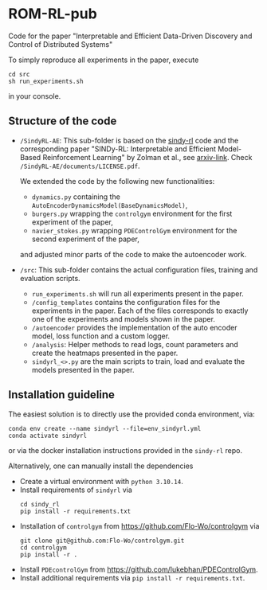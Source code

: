 # ROM-RL-pub
Code for the paper "Interpretable and Efficient Data-Driven Discovery and Control of Distributed Systems"

To simply reproduce all experiments in the paper, execute
```shell
cd src
sh run_experiments.sh
```
in your console.

## Structure of the code

- ``/SindyRL-AE``: This sub-folder is based on the [sindy-rl](https://github.com/nzolman/sindy-rl) code
    and the corresponding paper "SINDy-RL: Interpretable and Efficient
    Model-Based Reinforcement Learning" by Zolman et al., see [arxiv-link](https://arxiv.org/abs/2403.09110).
    Check ``/SindyRL-AE/documents/LICENSE.pdf``.

    We extended the code by the following new functionalities:

    - ``dynamics.py`` containing the ``AutoEncoderDynamicsModel(BaseDynamicsModel)``,
    - ``burgers.py`` wrapping the ``controlgym`` environment for the first experiment of the paper,
    - ``navier_stokes.py`` wrapping ``PDEControlGym`` environment for the second experiment of the paper,

    and adjusted minor parts of the code to make the autoencoder work.

- ``/src``: This sub-folder contains the actual configuration files, training and evaluation scripts.
    - ``run_experiments.sh`` will run all experiments present in the paper.
    - ``/config_templates`` contains the configuration files for the experiments in the paper.
    Each of the files corresponds to exactly one of the experiments and models shown in the paper.
    - ``/autoencoder`` provides the implementation of the auto encoder model, loss function and a custom
    logger.
    - ``/analysis``: Helper methods to read logs, count parameters and create the heatmaps presented
    in the paper. 
    - ``sindyrl_<>.py`` are the main scripts to train, load and evaluate the models presented in the
    paper.


## Installation guideline
The easiest solution is to directly use the provided conda environment, via:
```
conda env create --name sindyrl --file=env_sindyrl.yml
conda activate sindyrl
```
or via the docker installation instructions provided in the ``sindy-rl`` repo.

Alternatively, one can manually install the dependencies
- Create a virtual environment with ``python 3.10.14``.
- Install requirements of ``sindyrl`` via
    ```shell
    cd sindy_rl
    pip install -r requirements.txt
    ```
- Installation of ``controlgym`` from https://github.com/Flo-Wo/controlgym via
    ```shell
    git clone git@github.com:Flo-Wo/controlgym.git
    cd controlgym
    pip install -r .
    ```
- Install ``PDEcontrolGym`` from https://github.com/lukebhan/PDEControlGym.
- Install additional requirements via ``pip install -r requirements.txt``.
